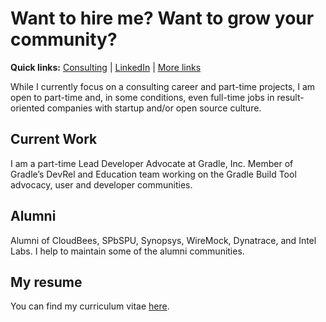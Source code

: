 # Want to hire me? Want to grow your community?

**Quick links:**
[Consulting](../consulting/README.md) |
[LinkedIn](https://www.linkedin.com/in/onenashev/) |
[More links](https://linktr.ee/onenashev)

While I currently focus on a consulting career and part-time projects,
I am open to part-time and, in some conditions, even full-time jobs in
result-oriented companies with startup and/or open source culture.

## Current Work

I am a part-time Lead Developer Advocate at Gradle, Inc.
Member of Gradle’s DevRel and Education team working on the Gradle Build Tool advocacy, user and developer communities.

## Alumni

Alumni of CloudBees, SPbSPU, Synopsys, WireMock, Dynatrace, and Intel Labs.
I help to maintain some of the alumni communities.

## My resume

You can find my curriculum vitae [here](./cv.md).
